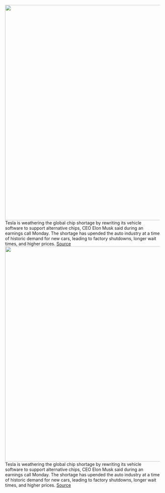 <img src='https://cdn.vox-cdn.com/thumbor/_L5h8MTGopo0-W9DIEx_cPgeSeI=/0x0:2040x1360/1200x800/filters:focal(857x517:1183x843)/cdn.vox-cdn.com/uploads/chorus_image/image/69635958/sokane_181114_3101_gigafactory_0031.0.jpg' width='700px' /><br/>
Tesla is weathering the global chip shortage by rewriting its vehicle software to support alternative chips, CEO Elon Musk said during an earnings call Monday. The shortage has upended the auto industry at a time of historic demand for new cars, leading to factory shutdowns, longer wait times, and higher prices.
<a href='https://www.theverge.com/2021/7/26/22595060/tesla-chip-shortage-software-rewriting-ev-processor'> Source <a/><img src='https://cdn.vox-cdn.com/thumbor/_L5h8MTGopo0-W9DIEx_cPgeSeI=/0x0:2040x1360/1200x800/filters:focal(857x517:1183x843)/cdn.vox-cdn.com/uploads/chorus_image/image/69635958/sokane_181114_3101_gigafactory_0031.0.jpg' width='700px' /><br/>
Tesla is weathering the global chip shortage by rewriting its vehicle software to support alternative chips, CEO Elon Musk said during an earnings call Monday. The shortage has upended the auto industry at a time of historic demand for new cars, leading to factory shutdowns, longer wait times, and higher prices.
<a href='https://www.theverge.com/2021/7/26/22595060/tesla-chip-shortage-software-rewriting-ev-processor'> Source <a/>